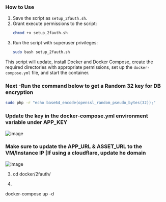 
### How to Use
1. Save the script as `setup_2fauth.sh`.
2. Grant execute permissions to the script:
   ```bash
   chmod +x setup_2fauth.sh
   ```
3. Run the script with superuser privileges:
   ```bash
   sudo bash setup_2fauth.sh
   ```
This script will update, install Docker and Docker Compose, create the required directories with appropriate permissions, set up the `docker-compose.yml` file, and start the container.


### Next -Run the command below to get a Random 32 key for DB encryption

 ```bash
sudo php -r "echo base64_encode(openssl_random_pseudo_bytes(32));"
   ```
### Update the key in the docker-compose.yml environment variable under APP_KEY
![image](https://github.com/user-attachments/assets/b1dc5c36-c49a-4951-9c14-cc78eddcda43)

### Make sure to update the APP_URL & ASSET_URL to the VM/Instance IP [If using a cloudflare, update he domain 
![image](https://github.com/user-attachments/assets/948c3ec3-a592-4992-b29d-2fff381ee945)


3. cd docker/2fauth/ 
4. 
   ```bash
  docker-compose up -d
   ```

